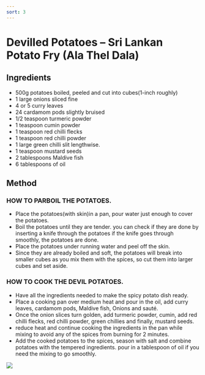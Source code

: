 ```yaml
---
sort: 3
---
```


# Devilled Potatoes – Sri Lankan Potato Fry (Ala Thel Dala)

## Ingredients

* 500g potatoes boiled, peeled and cut into cubes(1-inch roughly)
* 1 large onions sliced fine
* 4 or 5 curry leaves
* 24 cardamom pods slightly bruised
* 1/2 teaspoon turmeric powder
* 1 teaspoon cumin powder
* 1 teaspoon red chilli flecks 
* 1 teaspoon red chilli powder
* 1 large green chilli slit lengthwise.
* 1 teaspoon mustard seeds
* 2 tablespoons Maldive fish
* 6 tablespoons of oil

## Method

### HOW TO PARBOIL THE POTATOES.

* Place the potatoes(with skin)in a pan, pour water just enough to cover the potatoes.
* Boil the potatoes until they are tender. you can check if they are done by inserting a knife through the potatoes if the knife goes through smoothly, the potatoes are done.
* Place the potatoes under running water and peel off the skin.
* Since they are already boiled and soft, the potatoes will break into smaller cubes as you mix them with the spices, so cut them into larger cubes and set aside.

### HOW TO COOK THE DEVIL POTATOES.

* Have all the ingredients needed to make the spicy potato dish ready.
* Place a cooking pan over medium heat and pour in the oil, add curry leaves, cardamom pods, Maldive fish, Onions and sauté.
* Once the onion slices turn golden, add turmeric powder, cumin, add red chilli flecks, red chilli powder, green chillies and finally, mustard seeds.
* reduce heat and continue cooking the ingredients in the pan while mixing to avoid any of the spices from burning for 2 minutes.
* Add the cooked potatoes to the spices, season with salt and combine potatoes with the tempered ingredients. pour in a tablespoon of oil if you need the mixing to go smoothly.

<img src="{{site.baseurl}}/images/atd.jpg"/>
